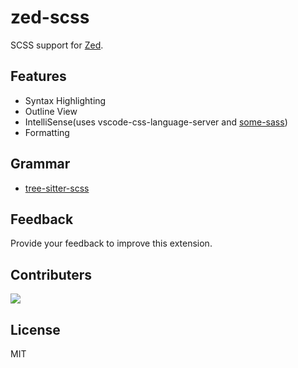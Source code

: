 # zed-scss

SCSS support for [Zed](https://zed.dev).

## Features

- Syntax Highlighting
- Outline View
- IntelliSense(uses vscode-css-language-server and [some-sass](https://github.com/wkillerud/some-sass/))
- Formatting

## Grammar

- [tree-sitter-scss](https://github.com/savetheclocktower/tree-sitter-scss)

## Feedback

Provide your feedback to improve this extension.


## Contributers

<a href="https://github.com/bajrangCoder/zed-scss/graphs/contributors">
  <img src="https://contrib.rocks/image?repo=bajrangCoder/zed-scss" />
</a>

## License

MIT

